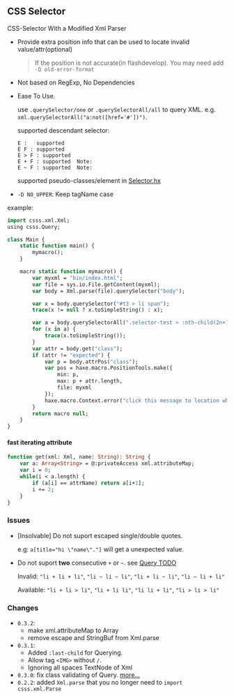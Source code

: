 CSS Selector
--------

CSS-Selector With a Modified Xml Parser

* Provide extra position info that can be used to locate invalid value/attr(optional)

  > If the position is not accurate(in flashdevelop). You may need add `-D old-error-format`

* Not based on RegExp, No Dependencies

* Ease To Use.

  use `.querySelector/one` or `.querySelectorAll/all` to query XML. e.g. `xml.querySelectorAll("a:not([href='#'])")`.

  supported descendant selector:

  ```
  E :   supported
  E F : supported
  E > F : supported
  E + F : supported  Note:
  E ~ F : supported  Note:
  ```

  supported pseudo-classes/element in [Selector.hx](csss/Selector.hx?ts=4#L536-L552)

* `-D NO_UPPER`: Keep tagName case

example:

```haxe
import csss.xml.Xml;
using csss.Query;

class Main {
    static function main() {
        mymacro();
    }

    macro static function mymacro() {
        var myxml = "bin/index.html";
        var file = sys.io.File.getContent(myxml);
        var body = Xml.parse(file).querySelector("body");

        var x = body.querySelector("#t3 > li span");                         // equal body.one("#t3 > li span")
        trace(x != null ? x.toSimpleString() : x);

        var a = body.querySelectorAll(".selector-test > :nth-child(2n+1)");  // equal body.all("...")
        for (x in a) {
            trace(x.toSimpleString());
        }
        var attr = body.get("class");
        if (attr != "expected") {
            var p = body.attrPos("class");                                   // got position of attr
            var pos = haxe.macro.PositionTools.make({
                min: p,
                max: p + attr.length,
                file: myxml
            });
            haxe.macro.Context.error("click this message to location where the error occurred.", pos);
        }
        return macro null;
    }
}
```

#### fast iterating attribute

```hx
function get(xml: Xml, name: String): String {
    var a: Array<String> = @:privateAccess xml.attributeMap;
    var i = 0;
    while(i < a.length) {
        if (a[i] == attrName) return a[i+1];
        i += 2;
    }
}
```

### Issues

* [Insolvable] Do not suport escaped single/double quotes.

  e.g: `a[title="hi \"name\"."]` will get a unexpected value.

* Do not suport **two** consecutive `+` or `~`. see [Query TODO](csss/Query.hx?ts=4#L233)

  Invalid: `"li + li + li"`, `"li ~ li ~ li"`, `"li + li ~ li"`, `"li ~ li + li"`

  Available: `"li + li > li"`, `"li + li li"`, `"li li + li"`, `"li > li > li"`


### Changes

* `0.3.2`:
  - make xml.attributeMap to Array
  - remove escape and StringBuf from Xml.parse
* `0.3.1`:
  - Added `:last-child` for Querying.
  - Allow tag `<IMG>` without `/`.
  - Ignoring all spaces TextNode of Xml
* `0.3.0`:   fix class validating of Query. [more...](https://github.com/R32/css-selector/compare/176c4c0...472958c)
* `0.2.2`:   added `Xml.parse` that you no longer need to `import csss.xml.Parse`
